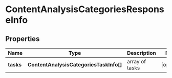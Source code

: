 # ContentAnalysisCategoriesResponseInfo

## Properties

| Name | Type | Description | Notes |
|------------ | ------------- | ------------- | -------------|
**tasks** | **ContentAnalysisCategoriesTaskInfo[]** | array of tasks |[optional]|
